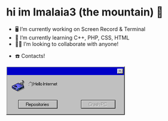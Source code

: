 <h1>hi im Imalaia3 (the mountain) 👋</h1>


- 🖥️ I’m currently working on Screen Record & Terminal
- 🌱 I’m currently learning C++, PHP, CSS, HTML
- 🧑‍💼 I’m looking to collaborate with anyone!
<!--- 💬 Ask me about ..-->
<!--- ⚡ Fun fact: ..-->
- ☎️ Contacts!





<img src="Error Message.png">
